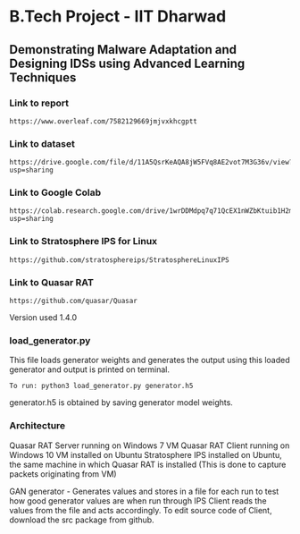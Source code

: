# B.Tech Project - IIT Dharwad
## Demonstrating Malware Adaptation and Designing IDSs using Advanced Learning Techniques

### Link to report
    https://www.overleaf.com/7582129669jmjvxkhcgptt

### Link to dataset
    https://drive.google.com/file/d/11A5QsrKeAQA8jW5FVq8AE2vot7M3G36v/view?usp=sharing

### Link to Google Colab
    https://colab.research.google.com/drive/1wrDDMdpq7q71QcEX1nWZbKtuib1H2m6W?usp=sharing

### Link to Stratosphere IPS for Linux
    https://github.com/stratosphereips/StratosphereLinuxIPS

### Link to Quasar RAT
    https://github.com/quasar/Quasar
Version used 1.4.0

### load_generator.py
This file loads generator weights and generates the output using this loaded generator and output is printed on terminal.

    To run: python3 load_generator.py generator.h5
generator.h5 is obtained by saving generator model weights.

### Architecture
Quasar RAT Server running on Windows 7 VM
Quasar RAT Client running on Windows 10 VM installed on Ubuntu
Stratosphere IPS installed on Ubuntu, the same machine in which Quasar RAT is installed (This is done to capture packets originating from VM)

GAN generator - Generates values and stores in a file for each run to test how good generator values are when run through IPS
                Client reads the values from the file and acts accordingly. To edit source code of Client, download the src package from github.